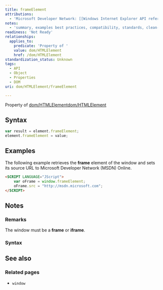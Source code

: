 ```yaml
---
title: frameElement
attributions:
  - 'Microsoft Developer Network: [[Windows Internet Explorer API reference](http://msdn.microsoft.com/en-us/library/ie/hh828809%28v=vs.85%29.aspx) Article]'
notes:
  - 'summary, examples best practices, compatibility, standards, clean-up of MSDN sections'
readiness: 'Not Ready'
relationships:
  applies_to:
    predicate: 'Property of '
    value: dom/HTMLElement
    href: /dom/HTMLElement
standardization_status: Unknown
tags:
  - API
  - Object
  - Properties
  - DOM
uri: dom/HTMLElement/frameElement

---
```

Property of [dom/HTMLElement](/dom/HTMLElement)[dom/HTMLElement](/dom/HTMLElement)

## Syntax

``` js
var result = element.frameElement;
element.frameElement = value;
```

## Examples

The following example retrieves the **frame** element of the window and sets its source URL to Microsoft Developer Network (MSDN) Online.

``` html
<SCRIPT LANGUAGE="JScript">
    var oFrame = window.frameElement;
    oFrame.src = "http://msdn.microsoft.com";
</SCRIPT>
```

## Notes

### Remarks

The window must be a **frame** or **iframe**.

### Syntax

## See also

### Related pages

-   `window`
